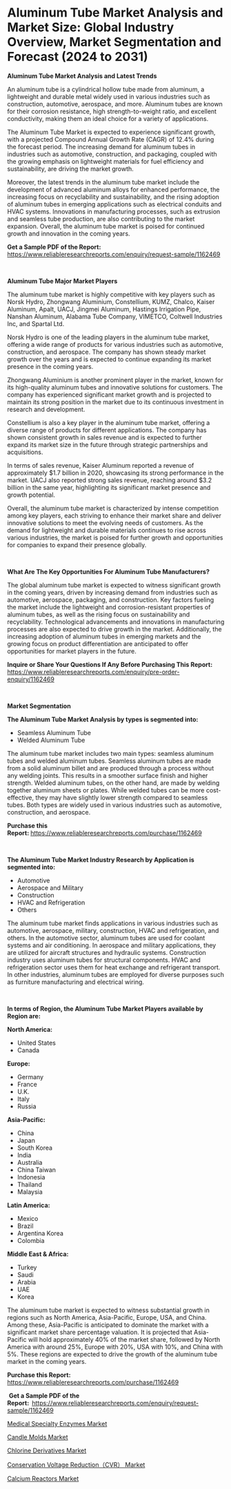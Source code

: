 <p><h1>Aluminum Tube Market Analysis and Market Size: Global Industry Overview, Market Segmentation and Forecast (2024 to 2031)</h1></p><p><strong>Aluminum Tube Market Analysis and Latest Trends</strong></p>
<p><p>An aluminum tube is a cylindrical hollow tube made from aluminum, a lightweight and durable metal widely used in various industries such as construction, automotive, aerospace, and more. Aluminum tubes are known for their corrosion resistance, high strength-to-weight ratio, and excellent conductivity, making them an ideal choice for a variety of applications.</p><p>The Aluminum Tube Market is expected to experience significant growth, with a projected Compound Annual Growth Rate (CAGR) of 12.4% during the forecast period. The increasing demand for aluminum tubes in industries such as automotive, construction, and packaging, coupled with the growing emphasis on lightweight materials for fuel efficiency and sustainability, are driving the market growth.</p><p>Moreover, the latest trends in the aluminum tube market include the development of advanced aluminum alloys for enhanced performance, the increasing focus on recyclability and sustainability, and the rising adoption of aluminum tubes in emerging applications such as electrical conduits and HVAC systems. Innovations in manufacturing processes, such as extrusion and seamless tube production, are also contributing to the market expansion. Overall, the aluminum tube market is poised for continued growth and innovation in the coming years.</p></p>
<p><strong>Get a Sample PDF of the Report:&nbsp;</strong> <a href="https://www.reliableresearchreports.com/enquiry/request-sample/1162469">https://www.reliableresearchreports.com/enquiry/request-sample/1162469</a></p>
<p>&nbsp;</p>
<p><strong>Aluminum Tube Major Market Players</strong></p>
<p><p>The aluminum tube market is highly competitive with key players such as Norsk Hydro, Zhongwang Aluminium, Constellium, KUMZ, Chalco, Kaiser Aluminum, Apalt, UACJ, Jingmei Aluminum, Hastings Irrigation Pipe, Nanshan Aluminum, Alabama Tube Company, VIMETCO, Coltwell Industries Inc, and Spartal Ltd.</p><p>Norsk Hydro is one of the leading players in the aluminum tube market, offering a wide range of products for various industries such as automotive, construction, and aerospace. The company has shown steady market growth over the years and is expected to continue expanding its market presence in the coming years.</p><p>Zhongwang Aluminium is another prominent player in the market, known for its high-quality aluminum tubes and innovative solutions for customers. The company has experienced significant market growth and is projected to maintain its strong position in the market due to its continuous investment in research and development.</p><p>Constellium is also a key player in the aluminum tube market, offering a diverse range of products for different applications. The company has shown consistent growth in sales revenue and is expected to further expand its market size in the future through strategic partnerships and acquisitions.</p><p>In terms of sales revenue, Kaiser Aluminum reported a revenue of approximately $1.7 billion in 2020, showcasing its strong performance in the market. UACJ also reported strong sales revenue, reaching around $3.2 billion in the same year, highlighting its significant market presence and growth potential.</p><p>Overall, the aluminum tube market is characterized by intense competition among key players, each striving to enhance their market share and deliver innovative solutions to meet the evolving needs of customers. As the demand for lightweight and durable materials continues to rise across various industries, the market is poised for further growth and opportunities for companies to expand their presence globally.</p></p>
<p>&nbsp;</p>
<p><strong>What Are The Key Opportunities For Aluminum Tube Manufacturers?</strong></p>
<p><p>The global aluminum tube market is expected to witness significant growth in the coming years, driven by increasing demand from industries such as automotive, aerospace, packaging, and construction. Key factors fueling the market include the lightweight and corrosion-resistant properties of aluminum tubes, as well as the rising focus on sustainability and recyclability. Technological advancements and innovations in manufacturing processes are also expected to drive growth in the market. Additionally, the increasing adoption of aluminum tubes in emerging markets and the growing focus on product differentiation are anticipated to offer opportunities for market players in the future.</p></p>
<p><strong>Inquire or Share Your Questions If Any Before Purchasing This Report:</strong> <a href="https://www.reliableresearchreports.com/enquiry/pre-order-enquiry/1162469">https://www.reliableresearchreports.com/enquiry/pre-order-enquiry/1162469</a></p>
<p>&nbsp;</p>
<p><strong>Market Segmentation</strong></p>
<p><strong>The Aluminum Tube Market Analysis by types is segmented into:</strong></p>
<p><ul><li>Seamless Aluminum Tube</li><li>Welded Aluminum Tube</li></ul></p>
<p><p>The aluminum tube market includes two main types: seamless aluminum tubes and welded aluminum tubes. Seamless aluminum tubes are made from a solid aluminum billet and are produced through a process without any welding joints. This results in a smoother surface finish and higher strength. Welded aluminum tubes, on the other hand, are made by welding together aluminum sheets or plates. While welded tubes can be more cost-effective, they may have slightly lower strength compared to seamless tubes. Both types are widely used in various industries such as automotive, construction, and aerospace.</p></p>
<p><strong>Purchase this Report:&nbsp;</strong><a href="https://www.reliableresearchreports.com/purchase/1162469">https://www.reliableresearchreports.com/purchase/1162469</a></p>
<p>&nbsp;</p>
<p><strong>The Aluminum Tube Market Industry Research by Application is segmented into:</strong></p>
<p><ul><li>Automotive</li><li>Aerospace and Military</li><li>Construction</li><li>HVAC and Refrigeration</li><li>Others</li></ul></p>
<p><p>The aluminum tube market finds applications in various industries such as automotive, aerospace, military, construction, HVAC and refrigeration, and others. In the automotive sector, aluminum tubes are used for coolant systems and air conditioning. In aerospace and military applications, they are utilized for aircraft structures and hydraulic systems. Construction industry uses aluminum tubes for structural components. HVAC and refrigeration sector uses them for heat exchange and refrigerant transport. In other industries, aluminum tubes are employed for diverse purposes such as furniture manufacturing and electrical wiring.</p></p>
<p>&nbsp;</p>
<p><strong>In terms of Region, the Aluminum Tube Market Players available by Region are:</strong></p>
<p>
    <p> <strong> North America: </strong>
        <ul>
            <li>United States</li>
            <li>Canada</li>
        </ul>
        </p> 
    <p> <strong> Europe: </strong>
        <ul>
            <li>Germany</li>
            <li>France</li>
            <li>U.K.</li>
            <li>Italy</li>
            <li>Russia</li>
        </ul>
        </p> 
    <p> <strong> Asia-Pacific: </strong>
        <ul>
            <li>China</li>
            <li>Japan</li>
            <li>South Korea</li>
            <li>India</li>
            <li>Australia</li>
            <li>China Taiwan</li>
            <li>Indonesia</li>
            <li>Thailand</li>
            <li>Malaysia</li>
        </ul>
        </p> 
    <p> <strong> Latin America: </strong>
        <ul>
            <li>Mexico</li>
            <li>Brazil</li>
            <li>Argentina Korea</li>
            <li>Colombia</li>
        </ul>
        </p> 
    <p> <strong> Middle East & Africa: </strong>
        <ul>
            <li>Turkey</li>
            <li>Saudi</li>
            <li>Arabia</li>
            <li>UAE</li>
            <li>Korea</li>
        </ul>
    </p>
    </p>
<p><p>The aluminum tube market is expected to witness substantial growth in regions such as North America, Asia-Pacific, Europe, USA, and China. Among these, Asia-Pacific is anticipated to dominate the market with a significant market share percentage valuation. It is projected that Asia-Pacific will hold approximately 40% of the market share, followed by North America with around 25%, Europe with 20%, USA with 10%, and China with 5%. These regions are expected to drive the growth of the aluminum tube market in the coming years.</p></p>
<p><strong>Purchase this Report: </strong><a href="https://www.reliableresearchreports.com/purchase/1162469">https://www.reliableresearchreports.com/purchase/1162469</a></p>
<p>&nbsp;<strong>Get a Sample PDF of the Report:&nbsp;&nbsp;</strong><a href="https://www.reliableresearchreports.com/enquiry/request-sample/1162469">https://www.reliableresearchreports.com/enquiry/request-sample/1162469</a></p>
<p><strong></strong></p>
<p><p><a href="https://github.com/irfadac/Market-Research-Report-List-2/blob/main/medical-specialty-enzymes-market.md">Medical Specialty Enzymes Market</a></p><p><a href="https://medium.com/@bobbyreynolds76g/candle-molds-market-size-market-outlook-and-market-forecast-2024-to-2031-881494f48235">Candle Molds Market</a></p><p><a href="https://medium.com/p/c43e027b7a72/edit">Chlorine Derivatives Market</a></p><p><a href="https://github.com/ashepherd82/Market-Research-Report-List-3/blob/main/conservation-voltage-reductioncvr-market.md">Conservation Voltage Reduction（CVR） Market</a></p><p><a href="https://medium.com/@joerobertson75f/calcium-reactors-market-size-reveals-the-best-marketing-channels-in-global-industry-6e45084ae6ee">Calcium Reactors Market</a></p></p>